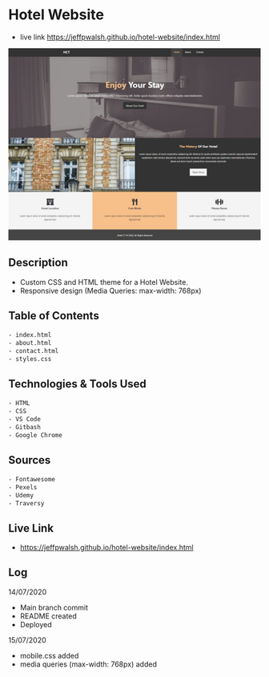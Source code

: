 # Hotel Website
 - live link https://jeffpwalsh.github.io/hotel-website/index.html
 
 
 ![HOTEL WEBSITE RENDER](/render.JPG)
 
 
 ## Description
 - Custom CSS and HTML theme for a Hotel Website.
 - Responsive design (Media Queries: max-width: 768px)
 
## Table of Contents
``` 
- index.html
- about.html
- contact.html
- styles.css
```
    
## Technologies & Tools Used

``` 
- HTML
- CSS
- VS Code
- Gitbash
- Google Chrome
```

## Sources

``` 
- Fontawesome
- Pexels
- Udemy
- Traversy
```
     
## Live Link

- https://jeffpwalsh.github.io/hotel-website/index.html
  
 ## Log
 14/07/2020
 
- Main branch commit
- README created
- Deployed

15/07/2020

- mobile.css added
- media queries (max-width: 768px) added



  
 
 
  
 
 
